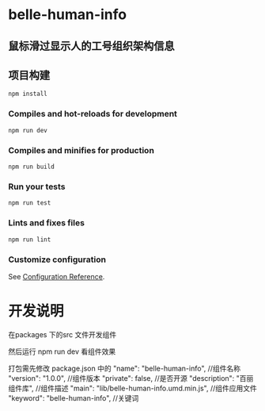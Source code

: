 # belle-human-info

## 鼠标滑过显示人的工号组织架构信息

## 项目构建
```
npm install
```

### Compiles and hot-reloads for development
```
npm run dev
```

### Compiles and minifies for production
```
npm run build
```

### Run your tests
```
npm run test
```

### Lints and fixes files
```
npm run lint
```

### Customize configuration
See [Configuration Reference](https://cli.vuejs.org/config/).

# 开发说明
在packages 下的src 文件开发组件

然后运行 npm run dev  看组件效果


打包需先修改 package.json 中的 
"name": "belle-human-info", //组件名称
"version": "1.0.0", //组件版本
"private": false, //是否开源
"description": "百丽组件库", //组件描述
"main": "lib/belle-human-info.umd.min.js", //组件应用文件
"keyword": "belle-human-info", //关键词